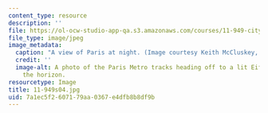 ```yaml
---
content_type: resource
description: ''
file: https://ol-ocw-studio-app-qa.s3.amazonaws.com/courses/11-949-city-visions-past-and-future-spring-2004/7a1ec5f2607179aa0367e4dfb8b8df9b_11-949s04.jpg
file_type: image/jpeg
image_metadata:
  caption: "A view of Paris at night. (Image courtesy Keith McCluskey, \xA9 opifice.com.)"
  credit: ''
  image-alt: A photo of the Paris Metro tracks heading off to a lit Eiffel Tower on
    the horizon.
resourcetype: Image
title: 11-949s04.jpg
uid: 7a1ec5f2-6071-79aa-0367-e4dfb8b8df9b
---
```

